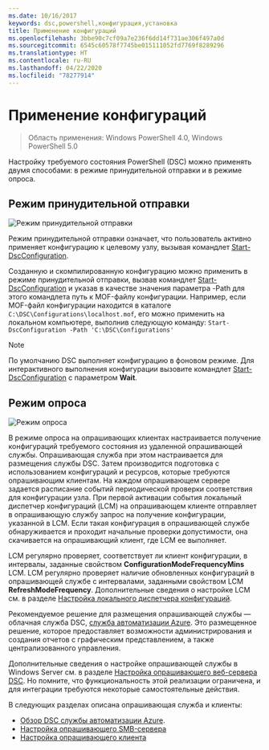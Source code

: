 ```yaml
---
ms.date: 10/16/2017
keywords: dsc,powershell,конфигурация,установка
title: Применение конфигураций
ms.openlocfilehash: 3bbe90c7cf09a7e236f6dd14f731ae306f497a0d
ms.sourcegitcommit: 6545c60578f7745be015111052fd7769f8289296
ms.translationtype: HT
ms.contentlocale: ru-RU
ms.lasthandoff: 04/22/2020
ms.locfileid: "78277914"
---
```

# <a name="enacting-configurations"></a>Применение конфигураций

> Область применения: Windows PowerShell 4.0, Windows PowerShell 5.0

Настройку требуемого состояния PowerShell (DSC) можно применять двумя способами: в режиме принудительной отправки и в режиме опроса.

## <a name="push-mode"></a>Режим принудительной отправки

![Режим принудительной отправки](media/enactingConfigurations/pushModel.png "Принцип работы режима принудительной отправки")

Режим принудительной отправки означает, что пользователь активно применяет конфигурацию к целевому узлу, вызывая командлет [Start-DscConfiguration](/powershell/module/psdesiredstateconfiguration/start-dscconfiguration).

Созданную и скомпилированную конфигурацию можно применить в режиме принудительной отправки, вызвав командлет [Start-DscConfiguration](/powershell/module/psdesiredstateconfiguration/start-dscconfiguration) и указав в качестве значения параметра -Path для этого командлета путь к MOF-файлу конфигурации. Например, если MOF-файл конфигурации находится в каталоге `C:\DSC\Configurations\localhost.mof`, его можно применить на локальном компьютере, выполнив следующую команду: `Start-DscConfiguration -Path 'C:\DSC\Configurations'`

> [!NOTE]
> По умолчанию DSC выполняет конфигурацию в фоновом режиме. Для интерактивного выполнения конфигурации вызовите командлет [Start-DscConfiguration](/powershell/module/psdesiredstateconfiguration/start-dscconfiguration) с параметром **Wait**.

## <a name="pull-mode"></a>Режим опроса

![Режим опроса](media/enactingConfigurations/pullModel.png "Принцип работы режима запросов")

В режиме опроса на опрашивающих клиентах настраивается получение конфигураций требуемого состояния из удаленной опрашивающей службы. Опрашивающая служба при этом настраивается для размещения службы DSC. Затем производится подготовка с использованием конфигураций и ресурсов, которые требуются опрашивающим клиентам. На каждом опрашивающем сервере задается расписание событий периодической проверки соответствия для конфигурации узла. При первой активации события локальный диспетчер конфигураций (LCM) на опрашивающем клиенте отправляет в опрашивающую службу запрос на получение конфигурации, указанной в LCM. Если такая конфигурация в опрашивающей службе обнаруживается и проходит начальные проверки допустимости, она скачивается на опрашивающий клиент, где LCM ее выполняет.

LCM регулярно проверяет, соответствует ли клиент конфигурации, в интервалы, заданные свойством **ConfigurationModeFrequencyMins** LCM. LCM регулярно проверяет наличие обновленных конфигураций в опрашивающей службе с интервалами, заданными свойством LCM **RefreshModeFrequency**. Дополнительные сведения о настройке LCM см. в разделе [Настройка локального диспетчера конфигураций](../managing-nodes/metaConfig.md).

Рекомендуемое решение для размещения опрашивающей службы — облачная служба DSC, [служба автоматизации Azure](https://azure.microsoft.com/services/automation/). Это размещенное решение, которое предоставляет возможности администрирования и создания отчетов с графическим представлением, а также централизованного управления.

Дополнительные сведения о настройке опрашивающей службы в Windows Server см. в разделе [Настройка опрашивающего веб-сервера DSC](pullServer.md). Но помните, что функциональность этой реализации ограничена, и для интеграции требуются некоторые самостоятельные действия.

В следующих разделах описана опрашивающая служба и клиенты:

- [Обзор DSC службы автоматизации Azure](https://docs.microsoft.com/azure/automation/automation-dsc-overview).
- [Настройка опрашивающего SMB-сервера](pullServerSMB.md)
- [Настройка опрашивающего клиента](pullClientConfigID.md)
